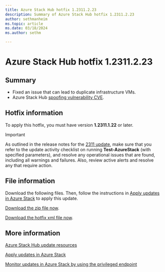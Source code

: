 ```yaml
---
title: Azure Stack Hub hotfix 1.2311.2.23
description: Summary of Azure Stack Hub hotfix 1.2311.2.23
author: sethmanheim
ms.topic: article
ms.date: 03/18/2024
ms.author: sethm

---
```


# Azure Stack Hub hotfix 1.2311.2.23

## Summary

- Fixed an issue that can lead to duplicate infrastructure VMs.
- Azure Stack Hub [spoofing vulnerability CVE](https://msrc.microsoft.com/update-guide/vulnerability/CVE-2024-20679).

<!-- ## Fixes rolled up from previous hotfix releases -->

## Hotfix information

To apply this hotfix, you must have version **1.2311.1.22** or later.

> [!IMPORTANT]
> As outlined in the release notes for the [2311 update](release-notes.md?view=azs-2311&preserve-view=true), make sure that you refer to the update activity checklist on running **Test-AzureStack** (with specified parameters), and resolve any operational issues that are found, including all warnings and failures. Also, review active alerts and resolve any that require action.

## File information

Download the following files. Then, follow the instructions in [Apply updates in Azure Stack](azure-stack-apply-updates.md) to apply this update.

[Download the zip file now](https://azurestackhub.azureedge.net/PR/download/MAS_ProdHotfix_1.2311.2.23/HotFix/AzS_Update_1.2311.2.23.zip).

[Download the hotfix xml file now](https://azurestackhub.azureedge.net/PR/download/MAS_ProdHotfix_1.2311.2.23/HotFix/metadata.xml).

## More information

[Azure Stack Hub update resources](azure-stack-updates.md)

[Apply updates in Azure Stack](azure-stack-apply-updates.md)

[Monitor updates in Azure Stack by using the privileged endpoint](azure-stack-monitor-update.md)
